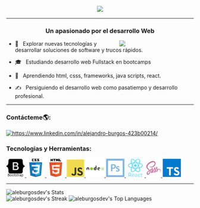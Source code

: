 
  <p align="center">
  <img src="https://github.com/aleburgosdev/aleburgosdev/assets/86331769/ed0bb267-3c64-4163-91b5-c3a48d26a6b0"/>
</p>

---

<h3 align="center">Un apasionado por el desarrollo Web</h3>

<img align='right' src="https://github.com/aleburgosdev/aleburgosdev/assets/86331769/87f1cdba-507c-4d9d-8d69-04d60a4b8d7c" width="200">

- 🤔 &nbsp; Explorar nuevas tecnologías y desarrollar soluciones de software y trucos rápidos.

- 🎓 &nbsp; Estudiando desarrollo web Fullstack en bootcamps 
 
- 🌱 &nbsp; Aprendiendo html, csss, frameworks, java scripts, react.
 
- ✍️ &nbsp; Persiguiendo el desarrollo web como pasatiempo y desarrollo profesional.

---

<h3 align="left">Contácteme🌎:</h3>
<p align="left">
<a href="https://linkedin.com/in/https://www.linkedin.com/in/alejandro-burgos-423b00214/" target="blank"><img align="center" src="https://raw.githubusercontent.com/rahuldkjain/github-profile-readme-generator/master/src/images/icons/Social/linked-in-alt.svg" alt="https://www.linkedin.com/in/alejandro-burgos-423b00214/" height="30" width="40" /></a>
</p>



<h3 align="left">Tecnologias  y Herramientas:</h3>
<p align="left"> <a href="https://getbootstrap.com" target="_blank" rel="noreferrer"> <img src="https://raw.githubusercontent.com/devicons/devicon/master/icons/bootstrap/bootstrap-plain-wordmark.svg" alt="bootstrap" width="50" height="50"/> </a> <a href="https://www.w3schools.com/css/" target="_blank" rel="noreferrer"> <img src="https://raw.githubusercontent.com/devicons/devicon/master/icons/css3/css3-original-wordmark.svg" alt="css3" width="50" height="50"/> </a> <a href="https://www.w3.org/html/" target="_blank" rel="noreferrer"> <img src="https://raw.githubusercontent.com/devicons/devicon/master/icons/html5/html5-original-wordmark.svg" alt="html5" width="50" height="50"/> </a> <a href="https://developer.mozilla.org/en-US/docs/Web/JavaScript" target="_blank" rel="noreferrer"> <img src="https://raw.githubusercontent.com/devicons/devicon/master/icons/javascript/javascript-original.svg" alt="javascript" width="48" height="48"/> </a> <a href="https://nodejs.org" target="_blank" rel="noreferrer"> <img src="https://raw.githubusercontent.com/devicons/devicon/master/icons/nodejs/nodejs-original-wordmark.svg" alt="nodejs" width="50" height="50"/> </a> <a href="https://www.photoshop.com/en" target="_blank" rel="noreferrer"> <img src="https://raw.githubusercontent.com/devicons/devicon/master/icons/photoshop/photoshop-line.svg" alt="photoshop" width="50" height="50"/> </a> <a href="https://reactjs.org/" target="_blank" rel="noreferrer"> <img src="https://raw.githubusercontent.com/devicons/devicon/master/icons/react/react-original-wordmark.svg" alt="react" width="50" height="50"/> </a> <a href="https://sass-lang.com" target="_blank" rel="noreferrer"> <img src="https://raw.githubusercontent.com/devicons/devicon/master/icons/sass/sass-original.svg" alt="sass" width="40" height="50"/> </a> <a href="https://www.typescriptlang.org/" target="_blank" rel="noreferrer"> <img src="https://raw.githubusercontent.com/devicons/devicon/master/icons/typescript/typescript-original.svg" alt="typescript" width="50" height="50"/> </a> </p>

---

![aleburgosdev's Stats](https://github-readme-stats.vercel.app/api?username=aleburgosdev&theme=ayu-mirage&show_icons=true&hide_border=true&count_private=true)
<br>
![aleburgosdev's Streak](https://github-readme-streak-stats.herokuapp.com/?user=aleburgosdev&theme=ayu-mirage&hide_border=true)
![aleburgosdev's Top Languages](https://github-readme-stats.vercel.app/api/top-langs/?username=aleburgosdev&theme=ayu-mirage&show_icons=true&hide_border=true&layout=compact)





<!--
**aleburgosdev/aleburgosdev** is a ✨ _special_ ✨ repository because its `README.md` (this file) appears on your GitHub profile.

Here are some ideas to get you started:

- 🔭 I’m currently working on ...
- 🌱 I’m currently learning ...
- 👯 I’m looking to collaborate on ...
- 🤔 I’m looking for help with ...
- 💬 Ask me about ...
- 📫 How to reach me: ...
- 😄 Pronouns: ...
- ⚡ Fun fact: ...
-->
